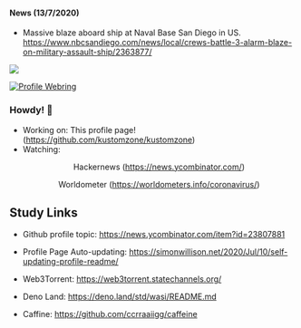 #### News (13/7/2020)

- Massive blaze aboard ship at Naval Base San Diego in US.
https://www.nbcsandiego.com/news/local/crews-battle-3-alarm-blaze-on-military-assault-ship/2363877/
<img src="https://resources.stuff.co.nz/content/dam/images/4/y/n/8/5/3/image.related.StuffThumbnailSixteenByNine.1600x900.4yn84g.png/1594587460551.jpg"> 

[![Profile Webring](https://randos.online/u/kustomzone)](https://randos.online/u/kustomzone/next) 

### Howdy! 👋

- Working on: This profile page! (https://github.com/kustomzone/kustomzone)
- Watching: <p align="center"> Hackernews (https://news.ycombinator.com/) </p>
            <p align="center"> Worldometer (https://worldometers.info/coronavirus/) </p>

## Study Links

- Github profile topic: https://news.ycombinator.com/item?id=23807881
- Profile Page Auto-updating: https://simonwillison.net/2020/Jul/10/self-updating-profile-readme/

- Web3Torrent: https://web3torrent.statechannels.org/
- Deno Land:   https://deno.land/std/wasi/README.md
- Caffine:     https://github.com/ccrraaiigg/caffeine
